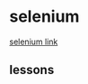 # selenium

[selenium link](https://www.youtube.com/watch?v=25U-KUpWd1c&list=PLL34mf651faPB-LyEP0-a7Avp_RHO0Lsm&index=1)

## lessons